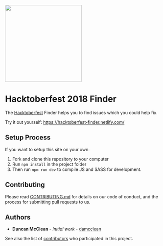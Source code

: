 
<img src="https://github.com/damcclean/hacktoberfest-finder/blob/master/images/header.png" width="250"/>

# Hacktoberfest 2018 Finder

The [Hacktoberfest](https://hacktoberfest.digitalocean.com/) Finder helps you to find issues which you could help fix.

Try it out yourself: https://hacktoberfest-finder.netlify.com/

## Setup Process

If you want to setup this site on your own:

1. Fork and clone this repository to your computer
2. Run `npm install` in the project folder
3. Then run `npm run dev` to compile JS and SASS for development.

## Contributing

Please read [CONTRIBUTING.md](https://github.com/damcclean/hacktoberfest-finder/blob/master/CONTRIBUTING.md) for details on our code of conduct, and the process for submitting pull requests to us.

## Authors

- **Duncan McClean** - *Initial work* - [damcclean](https://github.com/damcclean)

See also the list of [contributors](https://github.com/damcclean/hacktoberfest-finder/contributors) who participated in this project.
